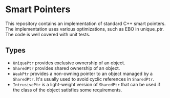 # Smart Pointers

This repository contains an implementation of standard C++ smart pointers. The implementation uses various optimizations, such as EBO in unique_ptr. The code is well covered with unit tests.

## Types

* ```UniquePtr``` provides exclusive ownership of an object.
* ```SharedPtr```  provides shared ownership of an object.
* ```WeakPtr``` provides a non-owning pointer to an object managed by a `SharedPtr`. It's usually used to avoid cyclic references in `SharedPtr`.
* ```IntrusivePtr``` is a light-weight version of `SharedPtr` that can be used if the class of the object satisfies some requirements.
